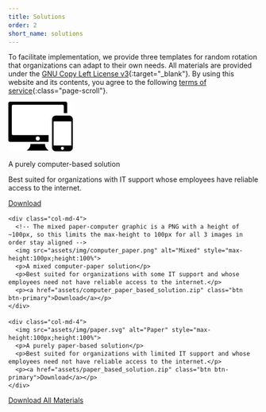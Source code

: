 ```yaml
---
title: Solutions
order: 2
short_name: solutions
---
```

To facilitate implementation, we provide three templates for random rotation that organizations can adapt to their own needs. All materials are provided under the [GNU Copy Left License v3](https://www.gnu.org/licenses/gpl-3.0.en.html){:target="_blank"}. By using this website and its contents, you agree to the following [terms of service](#terms_of_service){:class="page-scroll"}.

<!-- This section required some HTML, could not be formatted so easily in pure Markdown -->
<!-- TODO: paragraphs take up different amounts of vertical space right around 768px breakpoint, buttons go out of lalignment -->
<div class="container">
  <div class="row">
    <div class="col-md-4">
      <img src="assets/img/computer.svg" alt="Computer" style="max-height:100px;height:100%">
      <p>A purely computer-based solution</p>
      <p>Best suited for organizations with IT support whose employees have reliable access to the internet.</p>
      <p><a href="assets/computer_based_solution.zip" class="btn btn-primary">Download</a></p>
    </div>

    <div class="col-md-4">
      <!-- The mixed paper-computer graphic is a PNG with a height of ~100px, so this limits the max-height to 100px for all 3 images in order stay aligned -->
      <img src="assets/img/computer_paper.png" alt="Mixed" style="max-height:100px;height:100%">
      <p>A mixed computer-paper solution</p>
      <p>Best suited for organizations with some IT support and whose employees need not have reliable access to the internet.</p>
      <p><a href="assets/computer_paper_based_solution.zip" class="btn btn-primary">Download</a></p>
    </div>

    <div class="col-md-4">
      <img src="assets/img/paper.svg" alt="Paper" style="max-height:100px;height:100%">
      <p>A purely paper-based solution</p>
      <p>Best suited for organizations with limited IT support and whose employees need not have reliable access to the internet.</p>
      <p><a href="assets/paper_based_solution.zip" class="btn btn-primary">Download</a></p>
    </div>
  </div>

  <div class="row">
    <div class="col col-md-6 col-md-offset-3 text-center">
      <p><a href="assets/random_rotation_implementation_tools.zip" class="btn btn-primary btn-lg btn-block">Download All Materials</a></p>
    </div>
  </div>
</div>

